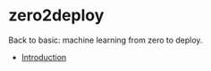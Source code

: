 # zero2deploy
Back to basic: machine learning from zero to deploy.

- [Introduction](./introduction.md)
